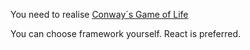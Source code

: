 You need to realise [Conway´s Game of Life](https://en.wikipedia.org/wiki/Conway%27s_Game_of_Life#Algorithms)

You can choose framework yourself. React is preferred. 
